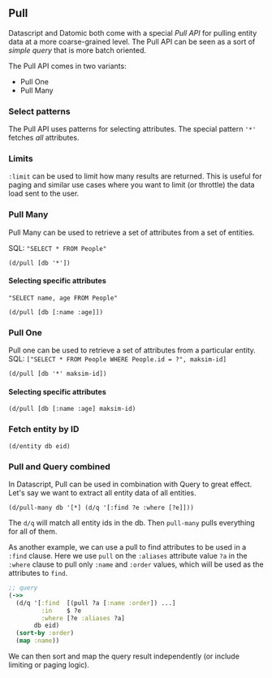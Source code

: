 ## Pull

Datascript and Datomic both come with a special *Pull API* for pulling entity data at a more coarse-grained level. The Pull API can be seen as a sort of *simple query* that is more batch oriented.

The Pull API comes in two variants:
- Pull One
- Pull Many

### Select patterns

The Pull API uses patterns for selecting attributes.
The special pattern `'*'` fetches *all* attributes.

### Limits

`:limit` can be used to limit how many results are returned. This is useful for paging and similar use cases where you want to limit (or throttle) the data load sent to the user.

### Pull Many

Pull Many can be used to retrieve a set of attributes from a set of entities.

SQL: `"SELECT * FROM People"`

`(d/pull [db '*'])`

#### Selecting specific attributes

`"SELECT name, age FROM People"`

`(d/pull [db [:name :age]])`

### Pull One

Pull one can be used to retrieve a set of attributes from a particular entity.
SQL: `["SELECT * FROM People WHERE People.id = ?", maksim-id]`

`(d/pull [db '*' maksim-id])`

#### Selecting specific attributes

`(d/pull [db [:name :age] maksim-id)`

### Fetch entity by ID

`(d/entity db eid)`

### Pull and Query combined

In Datascript, Pull can be used in combination with Query to great effect.
Let's say we want to extract all entity data of all entities.

`(d/pull-many db '[*] (d/q '[:find ?e :where [?e]]))`

The `d/q` will match all entity ids in the db.
Then `pull-many` pulls everything for all of them.

As another example, we can use a pull to find attributes to be used in a `:find` clause.
Here we use `pull` on the `:aliases` attribute value `?a` in the `:where` clause to pull only `:name` and `:order` values, which will be used as the attributes to `find`.

```clj
;; query
(->>
  (d/q '[:find  [(pull ?a [:name :order]) ...]
         :in    $ ?e
         :where [?e :aliases ?a]
       db eid)
  (sort-by :order)
  (map :name))
```

We can then sort and map the query result independently (or include limiting or paging logic).
